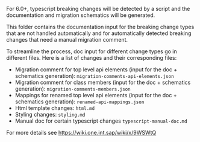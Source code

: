 For 6.0+, typescript breaking changes will be detected by a script and the documentation and migration schematics will be generated.

This folder contains the documentation input for the breaking change types that are not handled automatically and for automatically detected breaking changes that need a manual migration comment.

To streamline the process, doc input for different change types go in different files.  Here is a list of changes and their corresponding files:

* Migration comment for top level api elements (input for the doc + schematics generation): `migration-comments-api-elements.json`
* Migration comment for class members (input for the doc + schematics generation): `migration-comments-members.json`
* Mappings for renamed top level api elements (input for the doc + schematics generation): `renamed-api-mappings.json`
* Html template changes: `html.md`
* Styling changes: `styling.md`  
* Manual doc for certain typescript changes `typescript-manual-doc.md`

For more details see https://wiki.one.int.sap/wiki/x/9WSWtQ

